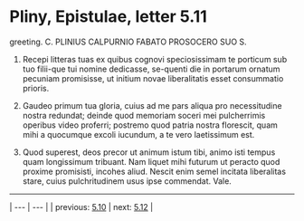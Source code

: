 # Pliny, Epistulae, letter 5.11

greeting. C. PLINIUS CALPURNIO FABATO PROSOCERO SUO S.



1. Recepi litteras tuas ex quibus cognovi speciosissimam te porticum sub tuo filii-que tui nomine dedicasse, se-quenti die in portarum ornatum pecuniam promisisse, ut initium novae liberalitatis esset consummatio prioris.



2. Gaudeo primum tua gloria, cuius ad me pars aliqua pro necessitudine nostra redundat; deinde quod memoriam soceri mei pulcherrimis operibus video proferri; postremo quod patria nostra florescit, quam mihi a quocumque excoli iucundum, a te vero laetissimum est.



3. Quod superest, deos precor ut animum istum tibi, animo isti tempus quam longissimum tribuant. Nam liquet mihi futurum ut peracto quod proxime promisisti, incohes aliud. Nescit enim semel incitata liberalitas stare, cuius pulchritudinem usus ipse commendat. Vale.



---

| --- | --- |
| previous: [5.10](../5.10/) | next: [5.12](../5.12/) |
